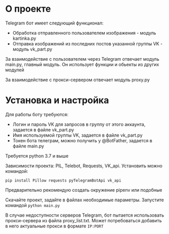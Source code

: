 # О проекте
Telegram бот имеет следующий функционал:
  * Обработка отправленного пользователем изображения - модуль kartinka.py
  * Отправка изображений из последних постов указанной группы VK - модуль vk_part.py
  
За взаимодействие с пользователем через Telegram отвечает модуль main.py, главный модуль. Он использует функции и обьекты из других модулей

За взаимодействие с прокси-сервером отвечает модуль proxy.py

# Установка и настройка

Для работы боту требуются:
* Логин и пароль VK для запросов в группу от этого аккаунта, задается в файле vk_part.py
* Имя используемой группы  VK, задается в файле vk_part.py
* Токен бота телеграм, можно получить у @BotFather, задается в файле main.py

Требуется python 3.7 и выше

Зависимости проекта: PIL, Telebot, Requests, VK_api. Установить можно командой: 

```pip install Pillow requests pyTelegramBotApi vk_api```

Предварительно рекомендую создать окружение pipenv или подобные

Скачайте проект, задайте в файлах необходимые параметры.
Запустите командой ```python main.py```

В случае недоступности серверов Telegram, бот пытается использовать прокси-сервера из файла proxy_list.txt.
Может потребоваться добавить в него актуальные прокси в формате ```IP:PORT```
